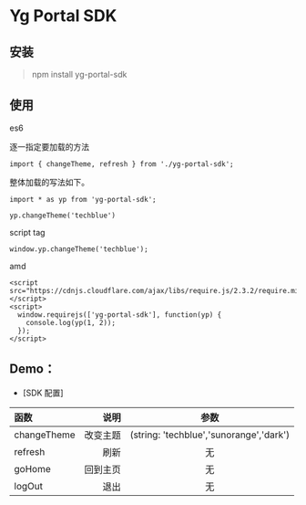 # Yg Portal SDK



## 安装
> npm install yg-portal-sdk


## 使用

es6 

逐一指定要加载的方法

```
import { changeTheme, refresh } from './yg-portal-sdk';

```
整体加载的写法如下。
```
import * as yp from 'yg-portal-sdk';

yp.changeTheme('techblue')
```
script tag
```
window.yp.changeTheme('techblue');
```
amd

```
<script src="https://cdnjs.cloudflare.com/ajax/libs/require.js/2.3.2/require.min.js"></script>
<script>
  window.requirejs(['yg-portal-sdk'], function(yp) {
    console.log(yp(1, 2));
  });
</script>
```

## Demo：
- [SDK 配置]

| 函数 | 说明 | 参数 |
| :-----| ----: | :----: |
| changeTheme | 改变主题 | (string:  'techblue','sunorange','dark') |
| refresh | 刷新 | 无 |
| goHome | 回到主页 | 无 |
| logOut | 退出 | 无 |


